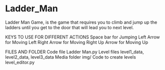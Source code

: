 # Ladder_Man
Ladder Man Game, is the game that requires you to climb and jump up the ladders
until you get to the door that will lead you to next level.

KEYS TO USE FOR DIFFERENT ACTIONS
Space bar   for  Jumping
Left Arrow  for  Moving Left
Right Arrow for  Moving Right
Up Arrow    for  Moving Up

FILES AND FOLDER
Code file              Ladder Man.py
Level files            level1_data, level2_data,  level3_data 
Media folder           img/
Code to create levels  level_editor.py                
